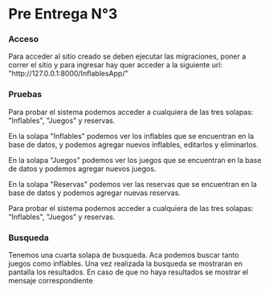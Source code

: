 <h1>
    Pre Entrega N°3
</h1>
<h3>
    Acceso
</h3>
<p>
    Para acceder al sitio creado se deben ejecutar las migraciones, poner a correr el sitio y para ingresar hay quer acceder a la siguiente url: "http://127.0.0.1:8000/InflablesApp/"
</p>
<h3>
    Pruebas
</h3>
<p>
    Para probar el sistema podemos acceder a cualquiera de las tres solapas: "Inflables", "Juegos" y reservas.
</p>
<p>
    En la solapa "Inflables" podemos ver los inflables que se encuentran en la base de datos, y podemos agregar nuevos inflables, editarlos y eliminarlos.
</p>
<p>
    En la solapa "Juegos" podemos ver los juegos que se encuentran en la base de datos y podemos agregar nuevos juegos.
</p>
<p>
    En la solapa "Reservas" podemos ver las reservas que se encuentran en la base de datos y podemos agregar nuevas reservas.
</p>
<p>
    Para probar el sistema podemos acceder a cualquiera de las tres solapas: "Inflables", "Juegos" y reservas.
</p>
<h3>
    Busqueda
</h3>
<p> 
    Tenemos una cuarta solapa de busqueda. Aca podemos buscar tanto juegos como inflables. Una vez realizada la busqueda se mostraran en pantalla los resultados. En caso de que no haya resultados se mostrar el mensaje correspondiente
</p>